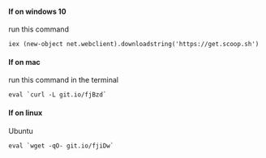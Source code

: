 #### If on windows 10
run this command
```
iex (new-object net.webclient).downloadstring('https://get.scoop.sh')
```

#### If on mac
run this command in the terminal
```
eval `curl -L git.io/fjBzd`
```

#### If on linux

Ubuntu
```
eval `wget -qO- git.io/fjiDw`
```